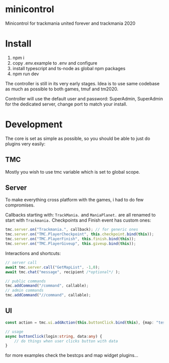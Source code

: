 # minicontrol
Minicontrol for trackmania united forever and trackmania 2020

# Install

1. npm i
2. copy .env.example to .env and configure
3. install typescript and ts-node as global npm packages
4. npm run dev


The controller is still in its very early stages.
Idea is to use same codebase as much as possible to both games, tmuf and tm2020.

Controller will use the default user and password: SuperAdmin, SuperAdmin for the dedicated server,
change port to match your install.

# Development

The core is set as simple as possible, so you should be able to just do plugins very easily:

## TMC

Mostly you wish to use tmc variable which is set to global scope.

## Server
To make everything cross platform with the games, i had to do few compromises.

Callbacks starting with:
`TrackMania.` and  `ManiaPlanet.` are all renamed to start with `Trackmania.`
Checkpoints and Finish event has custom ones:
```ts
tmc.server.on("Trackmania.", callback); // for generic ones
tmc.server.on("TMC.PlayerCheckpoint", this.checkpoint.bind(this));
tmc.server.on("TMC.PlayerFinish", this.finish.bind(this));
tmc.server.on("TMC.PlayerGiveup", this.giveup.bind(this));
```

Interactions and shortcuts:

```ts
// server call
await tmc.server.call("GetMapList", -1,0);
await tmc.chat("message", recipient /*optional*/ );

// public commands
tmc.addCommand("/command", callable);
// admin commands
tmc.addCommand("//command", callable);
```

## UI
```ts
const action = tmc.ui.addAction(this.buttonClick.bind(this), {map: "testmap", id: 47}); // this return generated action id for the button click

// usage
async buttonClick(login:string, data:any) {
    // do things when user clicks button with data
}
```

for more examples check the bestcps and map widget plugins...




